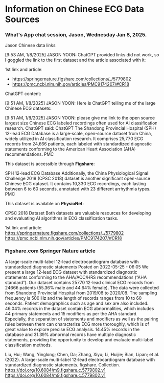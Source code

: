 # Information on Chinese ECG Data Sources

### What's App chat session, Jason, Wednesday Jan 8, 2025.  

Jason Chinese data links  

[9:53 AM, 1/8/2025] JASON YOON: ChatGPT provided links did not work, so I goggled the link to the first dataset and the article associated with it:

1st link and article:  
  * https://springernature.figshare.com/collections/_/5779802  
  * https://pmc.ncbi.nlm.nih.gov/articles/PMC9174207/#CR18  

ChatGPT content:  

[9:51 AM, 1/8/2025] JASON YOON: Here is ChatGPT telling me of the large Chinese ECG datasets:

[9:51 AM, 1/8/2025] JASON YOON: please give me link to the open source largest size Chinese ECG labeled recordings often used for AI classification research.
ChatGPT said:
ChatGPT
The Shandong Provincial Hospital (SPH) 12-lead ECG Database is a large-scale, open-source dataset from China, widely utilized in AI classification research. It comprises 25,770 ECG records from 24,666 patients, each labeled with standardized diagnostic statements conforming to the American Heart Association (AHA) recommendations. 
PMC

This dataset is accessible through **Figshare**:

SPH 12-lead ECG Database
Additionally, the China Physiological Signal Challenge 2018 (CPSC 2018) dataset is another significant open-source Chinese ECG dataset. It contains 10,330 ECG recordings, each lasting between 6 to 60 seconds, annotated with 23 different arrhythmia types. 
PMC

This dataset is available on **PhysioNet**:

CPSC 2018 Dataset
Both datasets are valuable resources for developing and evaluating AI algorithms in ECG classification tasks.

1st link and article:  
https://springernature.figshare.com/collections/_/5779802
https://pmc.ncbi.nlm.nih.gov/articles/PMC9174207/#CR18

### Figshare.com Springer Nature article   
A large-scale multi-label 12-lead electrocardiogram database with standardized diagnostic statements
Posted on 2022-05-25 - 06:05
We present a large 12-lead ECG dataset with standardized diagnostic statements conforming to the AHA/ACC/HRS recommendations (“AHA standard”). Our dataset contains 25770 12-lead clinical ECG records from 24666 patients (55.36% male and 44.64% female). The data were collected from Shandong Provincial Hospital from 2019/08 to 2020/08. The sampling frequency is 500 Hz and the length of records ranges from 10 to 60 seconds. Patient demographics such as age and sex are also included. 46.04% records in the dataset contain ECG abnormalities, which includes 44 primary statements and 15 modifiers as per the AHA standard. Especially, the separation of statements and modifiers as well as the pairing rules between them can characterize ECG more thoroughly, which is of great value to explore precise ECG analysis. 14.45% records in the database and 31.39% abnormal records have multiple diagnostic statements, providing the opportunity to develop and evaluate multi-label classification methods.

Liu, Hui; Wang, Yinglong; Chen, Da; Zhang, Xiyu; Li, Huijie; Bian, Lipan; et al. (2022). A large-scale multi-label 12-lead electrocardiogram database with standardized diagnostic statements. figshare. Collection. https://doi.org/10.6084/m9.figshare.c.5779802.v1  
https://doi.org/10.6084/m9.figshare.c.5779802.v1

